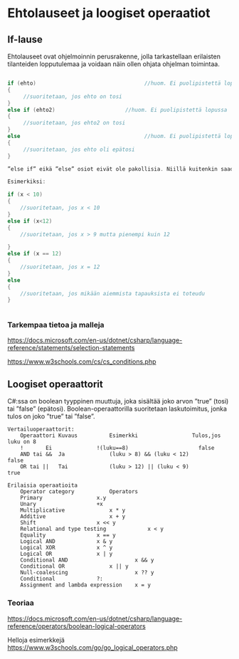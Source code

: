 # Ehtolauseet ja loogiset operaatiot

## If-lause

Ehtolauseet ovat ohjelmoinnin perusrakenne, jolla tarkastellaan erilaisten tilanteiden lopputulemaa ja voidaan näin ollen ohjata ohjelman toimintaa.

```c#

if (ehto)                                  //huom. Ei puolipistettä lopussa
{
     //suoritetaan, jos ehto on tosi
}
else if (ehto2)                      //huom. Ei puolipistettä lopussa
{
     //suoritetaan, jos ehto2 on tosi
}
else                                       //huom. Ei puolipistettä lopussa
{
     //suoritetaan, jos ehto oli epätosi
}

”else if” eikä ”else” osiot eivät ole pakollisia. Niillä kuitenkin saadaan monipuolisempia valintoja ohjelmaan. Ehto lauseen jälkeen ohjelman suoritus jatkuu normaalisti seuraavalta riviltä.

Esimerkiksi:

if (x < 10)
{
    //suoritetaan, jos x < 10
}
else if (x<12)
{
    //suoritetaan, jos x > 9 mutta pienempi kuin 12

}
else if (x == 12)
{
    //suoritetaan, jos x = 12
}
else
{
    //suoritetaan, jos mikään aiemmista tapauksista ei toteudu
}
 
```

### Tarkempaa tietoa ja malleja

https://docs.microsoft.com/en-us/dotnet/csharp/language-reference/statements/selection-statements

https://www.w3schools.com/cs/cs_conditions.php

## Loogiset operaattorit

C#:ssa on boolean tyyppinen muuttuja, joka sisältää joko arvon ”true” (tosi) tai ”false” (epätosi). Boolean-operaattorilla suoritetaan laskutoimitus, jonka tulos on joko ”true” tai ”false”.

```code
Vertailuoperaattorit:
	Operaattori	Kuvaus			Esimerkki		          Tulos,jos luku on 8
	!		Ei	         	!(luku==8)		             	false
	AND tai &&	Ja	        	(luku > 8) && (luku < 12)	     	false
	OR tai ||	Tai	     		(luku > 12) || (luku < 9)       	true

Erilaisia operaatioita
	Operator category			Operators
	Primary					x.y
	Unary					+x
	Multiplicative				x * y
	Additive			        x + y
	Shift					x << y
	Relational and type testing             x < y
	Equality				x == y
	Logical AND				x & y
	Logical XOR				x ^ y
	Logical OR				x | y
	Conditional AND		                x && y
	Conditional OR				x || y
	Null-coalescing		                x ?? y
	Conditional				?:
	Assignment and lambda expression	x = y
```

### Teoriaa

https://docs.microsoft.com/en-us/dotnet/csharp/language-reference/operators/boolean-logical-operators

Helloja esimerkkejä https://www.w3schools.com/go/go_logical_operators.php

